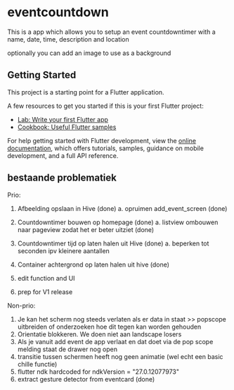 # eventcountdown

This is a app which allows you to setup an event countdowntimer with a name, date, time, description and location

optionally you can add an image to use as a background

## Getting Started

This project is a starting point for a Flutter application.

A few resources to get you started if this is your first Flutter project:

- [Lab: Write your first Flutter app](https://docs.flutter.dev/get-started/codelab)
- [Cookbook: Useful Flutter samples](https://docs.flutter.dev/cookbook)

For help getting started with Flutter development, view the
[online documentation](https://docs.flutter.dev/), which offers tutorials,
samples, guidance on mobile development, and a full API reference.

## bestaande problematiek
Prio:
1. Afbeelding opslaan in Hive (done)
    a. opruimen add_event_screen (done)


2. Countdowntimer bouwen op homepage (done)
 a. listview ombouwen naar pageview zodat het er beter uitziet (done)
3. Countdowntimer tijd op laten halen uit Hive (done)
a. beperken tot seconden ipv kleinere aantallen
4. Container achtergrond op laten halen uit hive (done)
5. edit function and UI
6. prep for V1 release


Non-prio:
1. Je kan het scherm nog steeds verlaten als er data in staat >> popscope uitbreiden of onderzoeken hoe dit tegen kan worden gehouden
2. Orientatie blokkeren. We doen niet aan landscape losers
3. Als je vanuit add event de app verlaat en dat doet via de pop scope melding staat de drawer nog open
4. transitie tussen schermen heeft nog geen animatie (wel echt een basic chille functie)
5. flutter ndk hardcoded for ndkVersion = "27.0.12077973"
6. extract gesture detector from eventcard (done)

